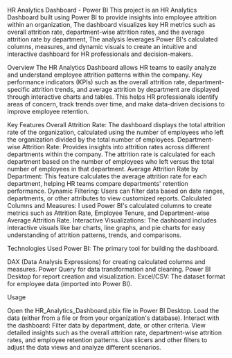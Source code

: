 HR Analytics Dashboard - Power BI
This project is an HR Analytics Dashboard built using Power BI to provide insights into employee attrition within an organization,
The dashboard visualizes key HR metrics such as overall attrition rate, department-wise attrition rates, and the average attrition rate by department,
The analysis leverages Power BI's calculated columns, measures, and dynamic visuals to create an intuitive and interactive dashboard for HR professionals and decision-makers.

Overview
The HR Analytics Dashboard allows HR teams to easily analyze and understand employee attrition patterns within the company. Key performance indicators (KPIs) such as the overall attrition rate, department-specific attrition trends, and average attrition by department are displayed through interactive charts and tables. This helps HR professionals identify areas of concern, track trends over time, and make data-driven decisions to improve employee retention.

Key Features
Overall Attrition Rate: The dashboard displays the total attrition rate of the organization, calculated using the number of employees who left the organization divided by the total number of employees.
Department-wise Attrition Rate: Provides insights into attrition rates across different departments within the company. The attrition rate is calculated for each department based on the number of employees who left versus the total number of employees in that department.
Average Attrition Rate by Department: This feature calculates the average attrition rate for each department, helping HR teams compare departments' retention performance.
Dynamic Filtering: Users can filter data based on date ranges, departments, or other attributes to view customized reports.
Calculated Columns and Measures: I used Power BI's calculated columns to create metrics such as Attrition Rate, Employee Tenure, and Department-wise Average Attrition Rate.
Interactive Visualizations: The dashboard includes interactive visuals like bar charts, line graphs, and pie charts for easy understanding of attrition patterns, trends, and comparisons.

Technologies Used
Power BI: The primary tool for building the dashboard.

DAX (Data Analysis Expressions) for creating calculated columns and measures.
Power Query for data transformation and cleaning.
Power BI Desktop for report creation and visualization.
Excel/CSV: The dataset format for employee data (imported into Power BI).

Usage

Open the HR_Analytics_Dashboard.pbix file in Power BI Desktop.
Load the data (either from a file or from your organization's database).
Interact with the dashboard:
Filter data by department, date, or other criteria.
View detailed insights such as the overall attrition rate, department-wise attrition rates, and employee retention patterns.
Use slicers and other filters to adjust the data views and analyze different scenarios.
